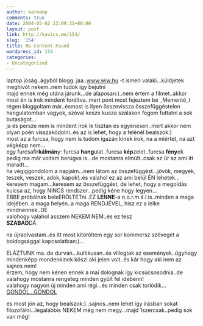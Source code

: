 ```yaml
---
author: kalmanp
comments: true
date: 2004-05-02 23:09:31+00:00
layout: post
link: http://kavics.me/154/
slug: '154'
title: No Content Found
wordpress_id: 154
categories:
- Uncategorized
---
```


laptop jóság..ágyból blogg..jaa..www.wiw.hu -t ismeri valaki...küldjetek meghívót nekem..nem tudok így bejutni  
majd ennek még utána járunk...de alaposan:)..nem értem a filmet..akkor most én is írok mindent fordítva..mert pont most fejeztem be _Mementó_t  
régen bloggoltam már..ésmost is ilyen összevissza összefüggéstelen hangulatomban vagyok, szóval kesze kusza szálakon fogom futtatni a sok butaságot...  
ja és persze nem is mindent írok le tisztán és egyenesen..mert akkor nem olyan poén visszakódolni..és az is lehet, hogy a felénél bealszok:)  
most az a furcsa, hogy nem is tudom igazán kinek írok, na a miértet, na azt végképp nem...  
egy furcsafir**kálmán**y: furcsa **hang**ulat..furcsa **kép**zelet..furcsa **fény**ek  
pedig ma már voltam berúgva is...de mostanra elmúlt..csak az űr az ami itt maradt...  
ha végiggondolom a napjaim...nem látom az összefüggést...jövök, megyek, teszek, veszek, adok, kapok!..és valahol ez az ami belül ÉN lehetek...  
keresem magam...keresem az összefüggést, de lehet, hogy a megoldás kulcsa az, hogy NINCS rendszer...pedig kéne hogy legyen...  
EBBE próbálnak beleERŐLTETni..EZ **LENNE**-a n.o.r.m.á.l.is..minden a maga idejében..a maga helyén..a maga RENDJÉVEL, hisz ez a lelke mindnennek..DE  
valohogy valahol asszem NEKEM NEM..és ez tesz   
**SZABAD**DÁ




na újraolvastam..és itt most  kitöröltem egy sor kommersz szöveget a boldogsággal kapcsolatban:)...




ELÁZTUNK ma..de durván...kultikusan..és villogtak az események..úgyhogy mindenképp mondenkinek köszi aki jelen volt..és kár hogy aki nem az sajnos nem!  
érzem, hogy nem kénen ennek a mai dolognak így kicsúcsosodnia..de valahogy mostanra rengeteg minden gyűlt fel idebenn!  
valahogy nagyon új minden ami régi...és minden csak torlódik...  
[GONDOL...GONDOL](http://www.superkids.com/aweb/pages/reviews/e_read/3/tigger2/pooh.jpg)




és most jön az, hogy bealszok:)..sajnos..nem lehet így írásban sokat filozofálni...legalábbis NEKEM még nem megy...majd 1szercsak..pedig sok van még!  


